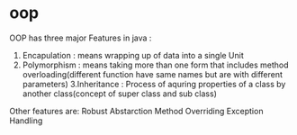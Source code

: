 # oop
OOP has three major Features in java :
1. Encapulation : means wrapping up of data into a single Unit 
2. Polymorphism : means taking more than one form that includes method overloading(different function have same names but are with different parameters)
3.Inheritance : Process of aquring properties of a class by another class(concept of super class and sub class)

Other features are:
Robust
Abstarction
Method Overriding
Exception Handling
